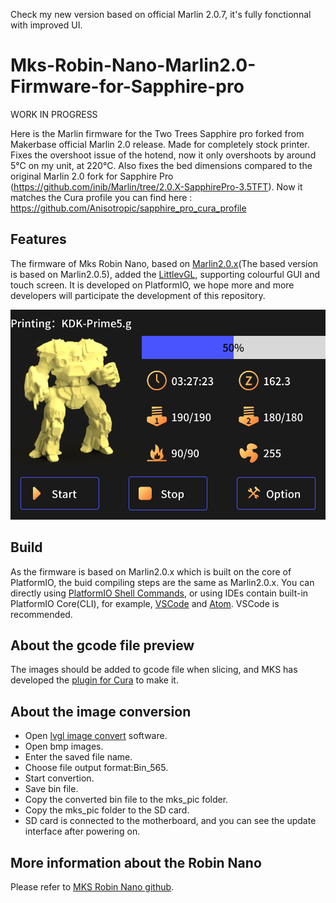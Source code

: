 Check my new version based on official Marlin 2.0.7, it's fully fonctionnal with improved UI.

# Mks-Robin-Nano-Marlin2.0-Firmware-for-Sapphire-pro

WORK IN PROGRESS

Here is the Marlin firmware for the Two Trees Sapphire pro forked from Makerbase official Marlin 2.0 release.
Made for completely stock printer. 
Fixes the overshoot issue of the hotend, now it only overshoots by around 5°C on my unit, at 220°C.
Also fixes the bed dimensions compared to the original Marlin 2.0 fork for Sapphire Pro (https://github.com/inib/Marlin/tree/2.0.X-SapphirePro-3.5TFT). Now it matches the Cura profile you can find here : https://github.com/Anisotropic/sapphire_pro_cura_profile

## Features
The firmware of Mks Robin Nano, based on [Marlin2.0.x](https://github.com/MarlinFirmware/Marlin)(The based version is based on Marlin2.0.5), added the [LittlevGL](https://github.com/littlevgl/lvgl), supporting colourful GUI and touch screen. It is developed on PlatformIO, we hope more and more developers will participate the development of this repository.

![](https://github.com/makerbase-mks/Mks-Robin-Nano-Marlin2.0-Firmware/blob/master/Images/MKS_Robin_Nano_printing.png)

## Build
As the firmware is based on Marlin2.0.x which is built on the core of PlatformIO, the buid compiling steps are the same as Marlin2.0.x. You can directly using [PlatformIO Shell Commands](https://docs.platformio.org/en/latest/core/installation.html#piocore-install-shell-commands), or using IDEs contain built-in PlatformIO Core(CLI), for example, [VSCode](https://docs.platformio.org/en/latest/integration/ide/vscode.html#ide-vscode) and [Atom](https://docs.platformio.org/en/latest/integration/ide/atom.html). VSCode is recommended.

## About the gcode file preview
The images should be added to gcode file when slicing, and MKS has developed the [plugin for Cura](https://github.com/makerbase-mks/mks-wifi-plugin) to make it.

## About the image conversion
- Open [lvgl image convert](https://github.com/makerbase-mks/Software/tree/master/Lvgl_image_convert_tool) software. 
- Open bmp images.
- Enter the saved file name.
- Choose file output format:Bin_565.
- Start convertion.
- Save bin file.
- Copy the converted bin file to the mks_pic folder.
- Copy the mks_pic folder to the SD card.
- SD card is connected to the motherboard, and you can see the update interface after powering on.

## More information about the Robin Nano
Please refer to [MKS Robin Nano github](https://github.com/makerbase-mks/MKS-Robin-Nano).

